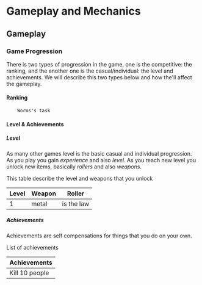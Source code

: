# Gameplay and Mechanics

## Gameplay

### Game Progression

There is two types of progression in the game, one is the 
competitive: the ranking, and the another one is the casual/individual: the level and achievements. 
We will describe this two types below and how the'll affect the gameplay.

#### Ranking
        Worms's task


#### Level & Achievements
##### Level
As many other games level is the basic casual and individual progression.
As you play you gain *experience* and also *level*. As you reach new level
you unlock new items, basically *rollers* and also *weapons*.   
    
This table describe the level and weapons that you unlock     

| Level  | Weapon  | Roller |
|---|---|---|
| 1  | metal  | is the law  |

##### Achievements

Achievements are self compensations for things that you do on your own.

List of achievements    

|Achievements|
|---|
| Kill 10 people |


   
